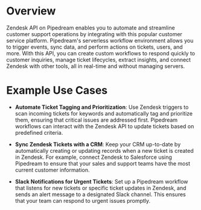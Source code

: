 # Overview

Zendesk API on Pipedream enables you to automate and streamline customer support operations by integrating with this popular customer service platform. Pipedream's serverless workflow environment allows you to trigger events, sync data, and perform actions on tickets, users, and more. With this API, you can create custom workflows to respond quickly to customer inquiries, manage ticket lifecycles, extract insights, and connect Zendesk with other tools, all in real-time and without managing servers.

# Example Use Cases

- **Automate Ticket Tagging and Prioritization**: Use Zendesk triggers to scan incoming tickets for keywords and automatically tag and prioritize them, ensuring that critical issues are addressed first. Pipedream workflows can interact with the Zendesk API to update tickets based on predefined criteria.

- **Sync Zendesk Tickets with a CRM**: Keep your CRM up-to-date by automatically creating or updating records when a new ticket is created in Zendesk. For example, connect Zendesk to Salesforce using Pipedream to ensure that your sales and support teams have the most current customer information.

- **Slack Notifications for Urgent Tickets**: Set up a Pipedream workflow that listens for new tickets or specific ticket updates in Zendesk, and sends an alert message to a designated Slack channel. This ensures that your team can respond to urgent issues promptly.
